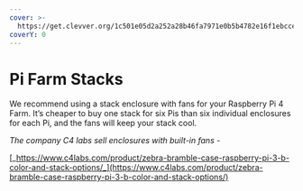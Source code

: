 ```yaml
---
cover: >-
  https://get.clevver.org/1c501e05d2a252a28b46fa7971e0b5b4782e16f1ebcceb20dd28701f74cce197.png
coverY: 0
---
```


# Pi Farm Stacks

We recommend using a stack enclosure with fans for your Raspberry Pi 4 Farm. It’s cheaper to buy one stack for six Pis than six individual enclosures for each Pi, and the fans will keep your stack cool.

_The company C4 labs sell enclosures with built-in fans -_

[_https://www.c4labs.com/product/zebra-bramble-case-raspberry-pi-3-b-color-and-stack-options/_](https://www.c4labs.com/product/zebra-bramble-case-raspberry-pi-3-b-color-and-stack-options/)
